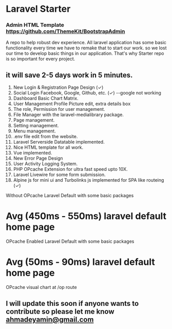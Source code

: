 # Laravel Starter


### Admin HTML Template https://github.com/ThemeKit/BootstrapAdmin 

A repo to help robust dev experience. All laravel application has some basic functionality every time we have to remake that to start our work. so we lost our time to develop basic things in our application. That's why Starter repo is so important for every project.

## it will save 2-5 days work in 5 minutes.

1. New Login & Registration Page Design (✓)
2. Social Login Facebook, Google, Github, etc. (✓) --google not working
3. Dashboard Basic Chart Matrix.
4. User Management Profile Picture edit, extra details box
5. The role, Permission for user management.
6. File Manager with the laravel-medialibrary package.
7. Page management.
8. Setting management.
9. Menu management.
10. .env file edit from the website.
11. Laravel Serverside Datatable implemented.
12. Nice HTML template for all work.
13. Vue implemented.
14. New Error Page Design
15. User Activity Logging System.
16. PHP OPcache Extension for ultra fast speed upto 10X.
17. Laravel Livewire for some form submission.
18. Alpine js for mini ui and Turbolinks js implemented for SPA like routeing (✓)

Without OPcache Laravel Default with some basic packages

# Avg (450ms - 550ms) laravel default home page

OPcache Enabled Laravel Default with some basic packages

# Avg (50ms - 90ms) laravel default home page

OPcache visual chart at /op route

## I will update this soon if anyone wants to contribute so please let me know ahmadeyamin@gmail.com
